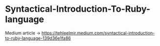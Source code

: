 # Syntactical-Introduction-To-Ruby-language

Medium article -> https://tehleelmir.medium.com/syntactical-introduction-to-ruby-language-139d36e1fa86
